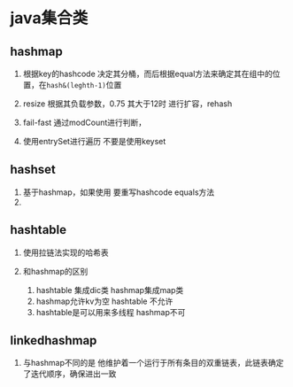 # java集合类

## hashmap
1. 根据key的hashcode 决定其分桶，而后根据equal方法来确定其在组中的位置，在```hash&(leghth-1)```位置

2. resize  根据其负载参数，0.75 其大于12时 进行扩容，rehash
3. fail-fast 
    通过modCount进行判断，
4. 使用entrySet进行遍历  不要是使用keyset

## hashset
1. 基于hashmap，如果使用 要重写hashcode equals方法
2. 

## hashtable
1. 使用拉链法实现的哈希表

2. 和hashmap的区别
    1. hashtable 集成dic类 hashmap集成map类
    2. hashmap允许kv为空 hashtable 不允许
    3. hashtable是可以用来多线程 hashmap不可
    
##  linkedhashmap
1. 与hashmap不同的是 他维护着一个运行于所有条目的双重链表，此链表确定了迭代顺序，确保进出一致


